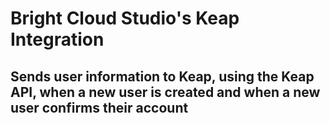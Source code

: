 # Bright Cloud Studio's Keap Integration
## Sends user information to Keap, using the Keap API, when a new user is created and when a new user confirms their account
